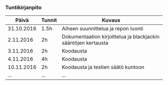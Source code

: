 ### Tuntikirjanpito
Päivä | Tunnit | Kuvaus
--------------- | ----- | ------
31.10.2016 | 1.5h | Aiheen suunnittelua ja repon luonti
2.11.2016 | 2h | Dokumentaation kirjoittelua ja blackjackin sääntöjen kertausta
3.11.2016 | 2h | Koodausta
4.11.2016 | 4h | Koodausta
10.11.2016 | 2h | Koodausta ja testien säätö kuntoon
... | ... | ...
